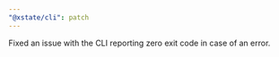 ```yaml
---
"@xstate/cli": patch
---
```


Fixed an issue with the CLI reporting zero exit code in case of an error.
